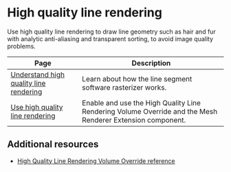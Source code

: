 # High quality line rendering

Use high quality line rendering to draw line geometry such as hair and fur with analytic anti-aliasing and transparent sorting, to avoid image quality problems.

|Page|Description|
|-|-|
|[Understand high quality line rendering](understand-high-quality-line-rendering.md)|Learn about how the line segment software rasterizer works.|
|[Use high quality line rendering](use-high-quality-line-rendering.md)|Enable and use the High Quality Line Rendering Volume Override and the Mesh Renderer Extension component.|

## Additional resources

- [High Quality Line Rendering Volume Override reference](Override-High-Quality-Lines.md)